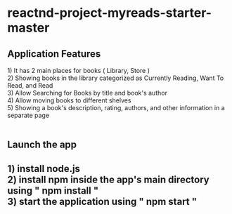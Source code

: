 # reactnd-project-myreads-starter-master

<h2>Application Features</h2>
1) It has 2 main places for books ( Library, Store ) <br />
2) Showing books in the library categorized as Currently Reading, Want To Read, and Read <br />
3) Allow Searching for Books by title and book's author <br />
4) Allow moving books to different shelves <br />
5) Showing a book's description, rating, authors, and other information in a separate page <br /><br />


<h2>Launch the app<h2>
1) install node.js <br />
2) install npm inside the app's main directory using " npm install " <br />
3) start the application using " npm start "<br />
